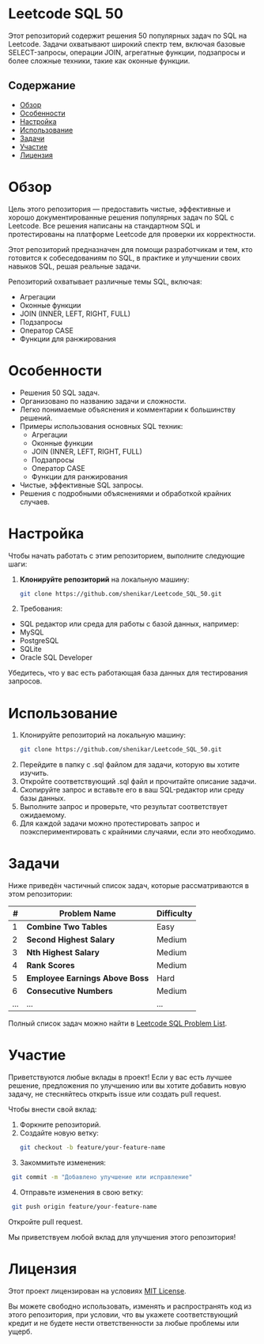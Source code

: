 # Leetcode SQL 50

Этот репозиторий содержит решения 50 популярных задач по SQL на Leetcode. Задачи охватывают широкий спектр тем, включая базовые SELECT-запросы, операции JOIN, агрегатные функции, подзапросы и более сложные техники, такие как оконные функции.

## Содержание

- [Обзор](#Обзор)
- [Особенности](#Особенности)
- [Настройка](#Настройка)
- [Использование](#Использование)
- [Задачи](#Задачи)
- [Участие](#Участие)
- [Лицензия](#Лицензия)
# Обзор

Цель этого репозитория — предоставить чистые, эффективные и хорошо документированные решения популярных задач по SQL с Leetcode. Все решения написаны на стандартном SQL и протестированы на платформе Leetcode для проверки их корректности.

Этот репозиторий предназначен для помощи разработчикам и тем, кто готовится к собеседованиям по SQL, в практике и улучшении своих навыков SQL, решая реальные задачи.

Репозиторий охватывает различные темы SQL, включая:
- Агрегации
- Оконные функции
- JOIN (INNER, LEFT, RIGHT, FULL)
- Подзапросы
- Оператор CASE
- Функции для ранжирования
# Особенности

- Решения 50 SQL задач.
- Организовано по названию задачи и сложности.
- Легко понимаемые объяснения и комментарии к большинству решений.
- Примеры использования основных SQL техник:
  - Агрегации
  - Оконные функции
  - JOIN (INNER, LEFT, RIGHT, FULL)
  - Подзапросы
  - Оператор CASE
  - Функции для ранжирования
- Чистые, эффективные SQL запросы.
- Решения с подробными объяснениями и обработкой крайних случаев.
# Настройка

Чтобы начать работать с этим репозиторием, выполните следующие шаги:

1. **Клонируйте репозиторий** на локальную машину:
   ```bash
   git clone https://github.com/shenikar/Leetcode_SQL_50.git
   ```
2. Требования:
- SQL редактор или среда для работы с базой данных, например:
- MySQL
- PostgreSQL
- SQLite
- Oracle SQL Developer

Убедитесь, что у вас есть работающая база данных для тестирования запросов.
# Использование

1. Клонируйте репозиторий на локальную машину:
   ```bash
   git clone https://github.com/shenikar/Leetcode_SQL_50.git
   ```
2. Перейдите в папку с .sql файлом для задачи, которую вы хотите изучить.
3. Откройте соответствующий .sql файл и прочитайте описание задачи.
4. Скопируйте запрос и вставьте его в ваш SQL-редактор или среду базы данных.
5. Выполните запрос и проверьте, что результат соответствует ожидаемому.
6. Для каждой задачи можно протестировать запрос и поэкспериментировать с крайними случаями, если это необходимо.

# Задачи

Ниже приведён частичный список задач, которые рассматриваются в этом репозитории:

| #   | Problem Name                     | Difficulty |
|-----|-----------------------------------|------------|
| 1   | **Combine Two Tables**           | Easy       |
| 2   | **Second Highest Salary**        | Medium     |
| 3   | **Nth Highest Salary**           | Medium     |
| 4   | **Rank Scores**                  | Medium     |
| 5   | **Employee Earnings Above Boss** | Hard       |
| 6   | **Consecutive Numbers**          | Medium     |
| ... | ...                               | ...        |

Полный список задач можно найти в [Leetcode SQL Problem List](https://leetcode.com/problemset/database/).

# Участие

Приветствуются любые вклады в проект! Если у вас есть лучшее решение, предложения по улучшению или вы хотите добавить новую задачу, не стесняйтесь открыть issue или создать pull request.

Чтобы внести свой вклад:

1. Форкните репозиторий.
2. Создайте новую ветку:
   ```bash
   git checkout -b feature/your-feature-name
   ```
3. Закоммитьте изменения:
  ```bash
   git commit -m "Добавлено улучшение или исправление"
  ```
4. Отправьте изменения в свою ветку:
  ```bash
   git push origin feature/your-feature-name
  ```
Откройте pull request.

Мы приветствуем любой вклад для улучшения этого репозитория!
# Лицензия

Этот проект лицензирован на условиях [MIT License](LICENSE).

Вы можете свободно использовать, изменять и распространять код из этого репозитория, при условии, что вы укажете соответствующий кредит и не будете нести ответственности за любые проблемы или ущерб.





